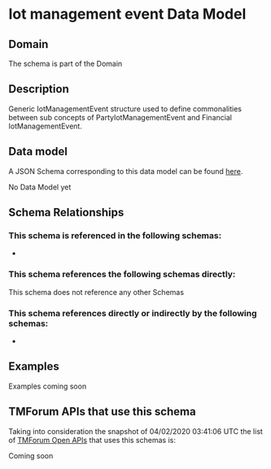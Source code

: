 # Iot management event Data Model

## Domain

The  schema is part of the  Domain

## Description

Generic IotManagementEvent structure used to define commonalities between sub concepts of PartyIotManagementEvent and Financial IotManagementEvent.

## Data model

A JSON Schema corresponding to this data model can be found
[here](https://github.com/tmforum-rand/schemas/blob/candidates/Resource/IotManagementEvent.schema.json).

No Data Model yet

## Schema Relationships

### This schema is referenced in the following schemas:

-

### This schema references the following schemas directly:

This schema does not reference any other Schemas

### This schema references directly or indirectly by the following schemas:

-



## Examples

Examples coming soon

## TMForum APIs that use this schema

Taking into consideration the snapshot of 04/02/2020 03:41:06 UTC the list of [TMForum Open APIs](https://www.tmforum.org/open-apis/) that uses this schemas is:

Coming soon